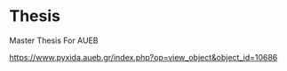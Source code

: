 # Thesis
Master Thesis For AUEB 

https://www.pyxida.aueb.gr/index.php?op=view_object&object_id=10686
